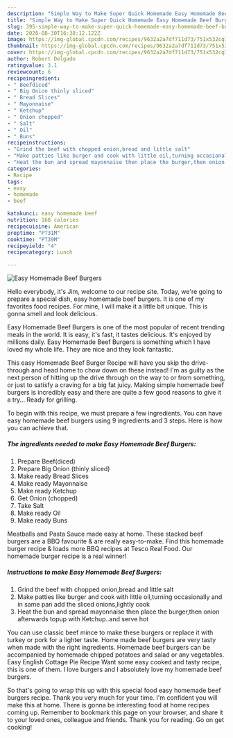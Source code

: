 ```yaml
---
description: "Simple Way to Make Super Quick Homemade Easy Homemade Beef Burgers"
title: "Simple Way to Make Super Quick Homemade Easy Homemade Beef Burgers"
slug: 395-simple-way-to-make-super-quick-homemade-easy-homemade-beef-burgers
date: 2020-08-30T16:38:12.122Z
image: https://img-global.cpcdn.com/recipes/9632a2a7df711d73/751x532cq70/easy-homemade-beef-burgers-recipe-main-photo.jpg
thumbnail: https://img-global.cpcdn.com/recipes/9632a2a7df711d73/751x532cq70/easy-homemade-beef-burgers-recipe-main-photo.jpg
cover: https://img-global.cpcdn.com/recipes/9632a2a7df711d73/751x532cq70/easy-homemade-beef-burgers-recipe-main-photo.jpg
author: Robert Delgado
ratingvalue: 3.1
reviewcount: 6
recipeingredient:
- " Beefdiced"
- " Big Onion thinly sliced"
- " Bread Slices"
- " Mayonnaise"
- " Ketchup"
- " Onion chopped"
- " Salt"
- " Oil"
- " Buns"
recipeinstructions:
- "Grind the beef with chopped onion,bread and little salt"
- "Make patties like burger and cook with little oil,turning occasionally and in same pan add the sliced onions,lightly cook"
- "Heat the bun and spread mayonnaise then place the burger,then onion afterwards topup with Ketchup..and serve hot"
categories:
- Recipe
tags:
- easy
- homemade
- beef

katakunci: easy homemade beef 
nutrition: 168 calories
recipecuisine: American
preptime: "PT31M"
cooktime: "PT39M"
recipeyield: "4"
recipecategory: Lunch

---
```



![Easy Homemade Beef Burgers](https://img-global.cpcdn.com/recipes/9632a2a7df711d73/751x532cq70/easy-homemade-beef-burgers-recipe-main-photo.jpg)

Hello everybody, it's Jim, welcome to our recipe site. Today, we're going to prepare a special dish, easy homemade beef burgers. It is one of my favorites food recipes. For mine, I will make it a little bit unique. This is gonna smell and look delicious.

Easy Homemade Beef Burgers is one of the most popular of recent trending meals in the world. It is easy, it's fast, it tastes delicious. It's enjoyed by millions daily. Easy Homemade Beef Burgers is something which I have loved my whole life. They are nice and they look fantastic.

This easy Homemade Beef Burger Recipe will have you skip the drive-through and head home to chow down on these instead! I&#39;m as guilty as the next person of hitting up the drive through on the way to or from something, or just to satisfy a craving for a big fat juicy. Making simple homemade beef burgers is incredibly easy and there are quite a few good reasons to give it a try… Ready for grilling.


To begin with this recipe, we must prepare a few ingredients. You can have easy homemade beef burgers using 9 ingredients and 3 steps. Here is how you can achieve that.

<!--inarticleads1-->

##### The ingredients needed to make Easy Homemade Beef Burgers:

1. Prepare  Beef(diced)
1. Prepare  Big Onion (thinly sliced)
1. Make ready  Bread Slices
1. Make ready  Mayonnaise
1. Make ready  Ketchup
1. Get  Onion (chopped)
1. Take  Salt
1. Make ready  Oil
1. Make ready  Buns


Meatballs and Pasta Sauce made easy at home. These stacked beef burgers are a BBQ favourite &amp; are really easy-to-make. Find this homemade burger recipe &amp; loads more BBQ recipes at Tesco Real Food. Our homemade burger recipe is a real winner! 

<!--inarticleads2-->

##### Instructions to make Easy Homemade Beef Burgers:

1. Grind the beef with chopped onion,bread and little salt
1. Make patties like burger and cook with little oil,turning occasionally and in same pan add the sliced onions,lightly cook
1. Heat the bun and spread mayonnaise then place the burger,then onion afterwards topup with Ketchup..and serve hot


You can use classic beef mince to make these burgers or replace it with turkey or pork for a lighter taste. Home made beef burgers are very tasty when made with the right ingredients. Homemade beef burgers can be accompanied by homemade chipped potatoes and salad or any vegetables. Easy English Cottage Pie Recipe Want some easy cooked and tasty recipe, this is one of them. I love burgers and I absolutely love my homemade beef burgers. 

So that's going to wrap this up with this special food easy homemade beef burgers recipe. Thank you very much for your time. I'm confident you will make this at home. There is gonna be interesting food at home recipes coming up. Remember to bookmark this page on your browser, and share it to your loved ones, colleague and friends. Thank you for reading. Go on get cooking!
